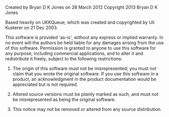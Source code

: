 Created by Bryan D K Jones on 28 March 2012
Copyright 2013 Bryan D K Jones

Based heavily on UKKQueue, which was created and copyrighted by Uli Kusterer on 21 Dec 2003.

This software is provided 'as-is', without any express or implied warranty. In no event will the authors be held liable for any damages arising from the use of this software. Permission is granted to anyone to use this software for any purpose, including commercial applications, and to alter it and redistribute it freely, subject to the following restrictions:

1. The origin of this software must not be misrepresented; you must not claim that you wrote the original software. If you use this software in a product, an acknowledgment in the product documentation would be appreciated but is not required.

2. Altered source versions must be plainly marked as such, and must not be misrepresented as being the original software.
	   
3. This notice may not be removed or altered from any source distribution.
